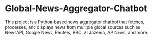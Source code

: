 # Global-News-Aggregator-Chatbot
This project is a Python-based news aggregator chatbot that fetches, processes, and displays news from multiple global sources such as NewsAPI, Google News, Reuters, BBC, Al Jazeera, AP News, and more.
